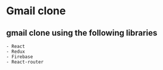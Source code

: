 # Gmail clone
## gmail clone using the following libraries
    - React
    - Redux
    - Firebase
    - React-router


